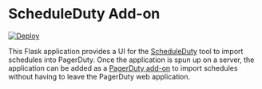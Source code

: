 # ScheduleDuty Add-on

[![Deploy](https://www.herokucdn.com/deploy/button.png)](https://heroku.com/deploy)

This Flask application provides a UI for the [ScheduleDuty](https://github.com/lfepp/scheduleduty) tool to import schedules into PagerDuty. Once the application is spun up on a server, the application can be added as a [PagerDuty add-on](https://support.pagerduty.com/hc/en-us/articles/223222987-What-is-a-PagerDuty-Add-on-) to import schedules without having to leave the PagerDuty web application.
